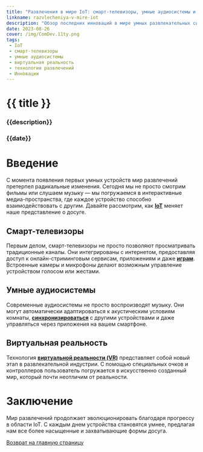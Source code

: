 ```yaml
---
title: "Развлечения в мире IoT: смарт-телевизоры, умные аудиосистемы и виртуальная реальность"
linkname: razvlecheniya-v-mire-iot
description: "Обзор последних инноваций в мире умных развлекательных систем: от смарт-телевизоров до виртуальной реальности."
date: 2023-08-26
cover: /img/ComDev.11ty.png
tags:
 - IoT
 - смарт-телевизоры
 - умные аудиосистемы
 - виртуальная реальность
 - технологии развлечений
 - Инновации
---
```


# {{ title }}
### {{description}}
### {{date}}

# Введение

С момента появления первых умных устройств мир развлечений претерпел радикальные изменения. Сегодня мы не просто смотрим фильмы или слушаем музыку — мы погружаемся в интерактивные медиа-пространства, где каждое устройство способно взаимодействовать с другим. Давайте рассмотрим, как **[IoT](/)** меняет наше представление о досуге.

## Смарт-телевизоры

Первым делом, смарт-телевизоры не просто позволяют просматривать традиционные каналы. Они интегрированы с интернетом, предоставляя доступ к онлайн-стриминговым сервисам, приложениям и даже **[играм](/)**. Встроенные камеры и микрофоны делают возможным управление устройством голосом или жестами.

## Умные аудиосистемы

Современные аудиосистемы не просто воспроизводят музыку. Они могут автоматически адаптироваться к акустическим условиям комнаты, **[синхронизироваться](/)** с другими устройствами и даже управляться через приложения на вашем смартфоне.

## Виртуальная реальность

Технология **[виртуальной реальности (VR)](/)** представляет собой новый этап в развлекательной индустрии. С помощью специальных очков и контроллеров пользователь погружается в искусственно созданный мир, который почти неотличим от реальности.

# Заключение

Мир развлечений продолжает эволюционировать благодаря прогрессу в области IoT. С каждым днем устройства становятся умнее, предлагая нам все более насыщенные и захватывающие формы досуга.

[Возврат на главную страницу](/)
